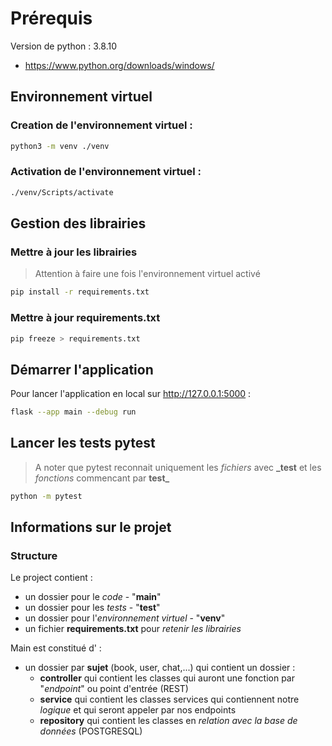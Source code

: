 # Prérequis
Version de python : 3.8.10
- https://www.python.org/downloads/windows/

## Environnement virtuel
### Creation de l'environnement virtuel :
```sh
python3 -m venv ./venv
```

### Activation de l'environnement virtuel :
```sh
./venv/Scripts/activate
```

## Gestion des librairies
### Mettre à jour les librairies
> Attention à faire une fois l'environnement virtuel activé
```sh
pip install -r requirements.txt
```
### Mettre à jour requirements.txt

```sh
pip freeze > requirements.txt
```

## Démarrer l'application

Pour lancer l'application en local sur http://127.0.0.1:5000
:
```sh
flask --app main --debug run
```

## Lancer les tests pytest
>A noter que pytest reconnait uniquement les _fichiers_ avec **\_test** et les _fonctions_ commencant par **test_** 
```sh
python -m pytest
```


## Informations sur le projet
### Structure
Le project contient :
- un dossier pour le _code_ - "**main**"
- un dossier pour les _tests_ - "**test**"
- un dossier pour l'_environnement virtuel_ - "**venv**"
- un fichier **requirements.txt** pour _retenir les librairies_ 

Main est constitué d' :
- un dossier par **sujet** (book, user, chat,...) qui contient un dossier :
  - **controller** qui contient les classes qui auront une fonction par "_endpoint_" ou point d'entrée (REST)
  - **service** qui contient les classes services qui contiennent notre _logique_ et qui seront appeler par nos endpoints
  - **repository** qui contient les classes en _relation avec la base de données_ (POSTGRESQL)